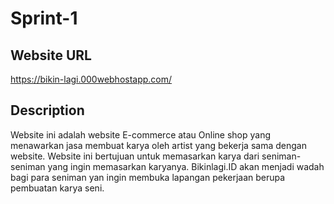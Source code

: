 # Sprint-1

## Website URL
  https://bikin-lagi.000webhostapp.com/
  
  
## Description
  Website ini adalah website E-commerce atau Online shop yang menawarkan jasa membuat karya oleh artist yang bekerja sama dengan website. Website ini bertujuan untuk memasarkan karya dari seniman-seniman yang ingin memasarkan karyanya. Bikinlagi.ID akan menjadi wadah bagi para seniman yan ingin membuka lapangan pekerjaan berupa pembuatan karya seni. 
